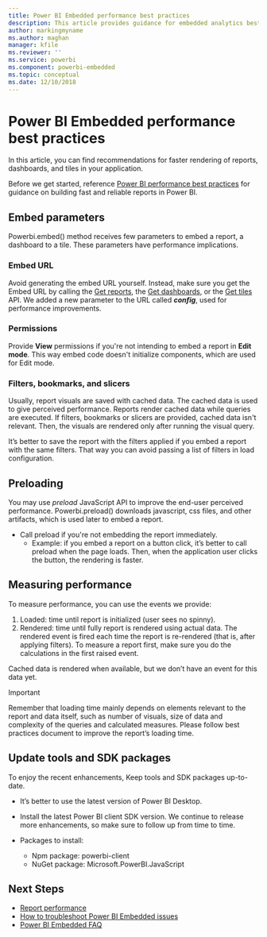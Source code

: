 ```yaml
---
title: Power BI Embedded performance best practices
description: This article provides guidance for embedded analytics best practices
author: markingmyname
ms.author: maghan
manager: kfile
ms.reviewer: ''
ms.service: powerbi
ms.component: powerbi-embedded
ms.topic: conceptual
ms.date: 12/10/2018
---
```


# Power BI Embedded performance best practices

In this article, you can find recommendations for faster rendering of reports, dashboards, and tiles in your application.

Before we get started, reference [Power BI performance best practices](../power-bi-reports-performance.md) for guidance on building fast and reliable reports in Power BI.

## Embed parameters

Powerbi.embed() method receives few parameters to embed a report, a dashboard to a tile. These parameters have performance implications.

### Embed URL

Avoid generating the embed URL yourself. Instead, make sure you get the Embed URL by calling the [Get reports](https://na01.safelinks.protection.outlook.com/?url=https%3A%2F%2Fdocs.microsoft.com%2Fen-us%2Frest%2Fapi%2Fpower-bi%2Freports%2Fgetreportsingroup&data=02%7C01%7CMark.Ghanayem%40microsoft.com%7C07ca68ceb37a48e3f3de08d64968707a%7C72f988bf86f141af91ab2d7cd011db47%7C1%7C0%7C636777110256168308&sdata=22lkqRM2w1MQfrM8dooedaPqqIU8PufTq9TT4VDzRo0%3D&reserved=0), the [Get dashboards](https://na01.safelinks.protection.outlook.com/?url=https%3A%2F%2Fdocs.microsoft.com%2Fen-us%2Frest%2Fapi%2Fpower-bi%2Fdashboards%2Fgetdashboardsingroup&data=02%7C01%7CMark.Ghanayem%40microsoft.com%7C07ca68ceb37a48e3f3de08d64968707a%7C72f988bf86f141af91ab2d7cd011db47%7C1%7C0%7C636777110256168308&sdata=nfWRgbSoXVF42Rg%2Ba9491u19uksXp%2FAyz%2Fa%2Ba7%2FCtdA%3D&reserved=0), or the [Get tiles](https://na01.safelinks.protection.outlook.com/?url=https%3A%2F%2Fdocs.microsoft.com%2Fen-us%2Frest%2Fapi%2Fpower-bi%2Fdashboards%2Fgettilesingroup&data=02%7C01%7CMark.Ghanayem%40microsoft.com%7C07ca68ceb37a48e3f3de08d64968707a%7C72f988bf86f141af91ab2d7cd011db47%7C1%7C0%7C636777110256178318&sdata=LgZ27TynNpqQJDrb3aHWGQXIS%2FzichAO9De5M2uhF1Q%3D&reserved=0) API. We added a new parameter to the URL called **_config_**, used for performance improvements.

### Permissions

Provide **View** permissions if you're not intending to embed a report in **Edit mode**. This way embed code doesn't initialize components, which are used for Edit mode.

### Filters, bookmarks, and slicers

Usually, report visuals are saved with cached data. The cached data is used to give perceived performance. Reports render cached data while queries are executed. If filters, bookmarks or slicers are provided, cached data isn't relevant. Then, the visuals are rendered only after running the visual query.

It’s better to save the report with the filters applied if you embed a report with the same filters. That way you can avoid passing a list of filters in load configuration.

## Preloading

You may use *preload* JavaScript API to improve the end-user perceived performance.
Powerbi.preload() downloads javascript, css files, and other artifacts, which is used later to embed a report.

* Call preload if you're not embedding the report immediately.
    * Example: if you embed a report on a button click, it’s better to call preload when the page loads. Then, when the application user clicks the button, the rendering is faster.

## Measuring performance

To measure performance, you can use the events we provide:

1. Loaded: time until report is initialized (user sees no spinny).
2. Rendered: time until fully report is rendered using actual data. The rendered event is fired each time the report is re-rendered (that is, after applying filters). To measure a report first, make sure you do the calculations in the first raised event.

Cached data is rendered when available, but we don’t have an event for this data yet.

> [!Important]
> Remember that loading time mainly depends on elements relevant to the report and data itself, such as number of visuals, size of data and complexity of the queries and calculated measures. Please follow best practices document to improve the report’s loading time.

## Update tools and SDK packages

To enjoy the recent enhancements, Keep tools and SDK packages up-to-date.

* It’s better to use the latest version of Power BI Desktop.

* Install the latest Power BI client SDK version. We continue to release more enhancements, so make sure to follow up from time to time.

* Packages to install:
    * Npm package: powerbi-client
    * NuGet package: Microsoft.PowerBI.JavaScript

## Next Steps

* [Report performance](../power-bi-reports-performance.md)
* [How to troubleshoot Power BI Embedded issues](embedded-troubleshoot.md)
* [Power BI Embedded FAQ](embedded-faq.md)
